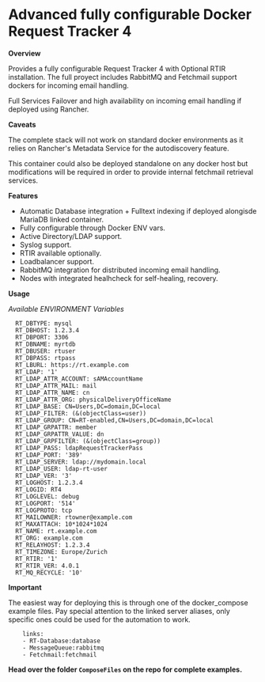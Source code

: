 # Advanced fully configurable Docker Request Tracker 4

 **Overview**

Provides a fully configurable Request Tracker 4 with Optional RTIR installation.
The full proyect includes RabbitMQ and Fetchmail support dockers for incoming email handling.

Full Services Failover and high availability on incoming email handling if deployed using Rancher.

**Caveats**

The complete stack will not work on standard docker environments as it relies on
Rancher's Metadata Service for the autodiscovery feature.

This container could also be deployed standalone on any docker host but modifications will be required
in order to provide internal fetchmail retrieval services.

**Features**

- Automatic Database integration + Fulltext indexing if deployed alongisde MariaDB linked container. 
- Fully configurable through Docker ENV vars.
- Active Directory/LDAP support.
- Syslog support.
- RTIR available optionally.
- Loadbalancer support.
- RabbitMQ integration for distributed incoming email handling.
- Nodes with integrated healhcheck for self-healing, recovery.

**Usage**

*Available ENVIRONMENT Variables*

      RT_DBTYPE: mysql
      RT_DBHOST: 1.2.3.4
      RT_DBPORT: 3306
      RT_DBNAME: myrtdb
      RT_DBUSER: rtuser
      RT_DBPASS: rtpass
      RT_LBURL: https://rt.example.com
      RT_LDAP: '1'
      RT_LDAP_ATTR_ACCOUNT: sAMAccountName
      RT_LDAP_ATTR_MAIL: mail
      RT_LDAP_ATTR_NAME: cn
      RT_LDAP_ATTR_ORG: physicalDeliveryOfficeName
      RT_LDAP_BASE: CN=Users,DC=domain,DC=local
      RT_LDAP_FILTER: (&(objectClass=user))
      RT_LDAP_GROUP: CN=RT-enabled,CN=Users,DC=domain,DC=local
      RT_LDAP_GRPATTR: member
      RT_LDAP_GRPATTR_VALUE: dn
      RT_LDAP_GRPFILTER: (&(objectClass=group))
      RT_LDAP_PASS: ldapRequestTrackerPass
      RT_LDAP_PORT: '389'
      RT_LDAP_SERVER: ldap://mydomain.local
      RT_LDAP_USER: ldap-rt-user
      RT_LDAP_VER: '3'
      RT_LOGHOST: 1.2.3.4
      RT_LOGID: RT4
      RT_LOGLEVEL: debug
      RT_LOGPORT: '514'
      RT_LOGPROTO: tcp
      RT_MAILOWNER: rtowner@example.com
      RT_MAXATTACH: 10*1024*1024
      RT_NAME: rt.example.com
      RT_ORG: example.com
      RT_RELAYHOST: 1.2.3.4
      RT_TIMEZONE: Europe/Zurich
      RT_RTIR: '1'
      RT_RTIR_VER: 4.0.1
      RT_MQ_RECYCLE: '10'


**Important**

The easiest way for deploying this is through one of the docker_compose example files.
Pay special attention to the linked server aliases, only specific ones could be used for the automation to work.

```
    links:
    - RT-Database:database
    - MessageQueue:rabbitmq
    - Fetchmail:fetchmail
```

**Head over the folder `ComposeFiles` on the repo for complete examples.**

